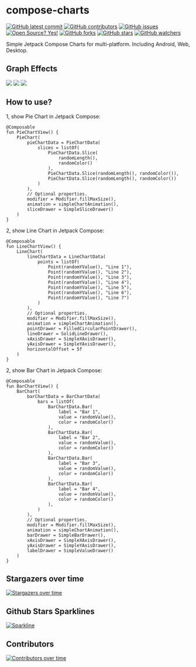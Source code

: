 # compose-charts
[![GitHub latest commit](https://badgen.net/github/last-commit/bytebeats/compose-charts)](https://github.com/bytebeats/compose-charts/commit/)
[![GitHub contributors](https://img.shields.io/github/contributors/bytebeats/compose-charts.svg)](https://github.com/bytebeats/compose-charts/graphs/contributors/)
[![GitHub issues](https://img.shields.io/github/issues/bytebeats/compose-charts.svg)](https://github.com/bytebeats/compose-charts/issues/)
[![Open Source? Yes!](https://badgen.net/badge/Open%20Source%20%3F/Yes%21/blue?icon=github)](https://github.com/bytebeats/compose-charts/)
[![GitHub forks](https://img.shields.io/github/forks/bytebeats/compose-charts.svg?style=social&label=Fork&maxAge=2592000)](https://github.com/bytebeats/compose-charts/network/)
[![GitHub stars](https://img.shields.io/github/stars/bytebeats/compose-charts.svg?style=social&label=Star&maxAge=2592000)](https://github.com/bytebeats/compose-charts/stargazers/)
[![GitHub watchers](https://img.shields.io/github/watchers/bytebeats/compose-charts.svg?style=social&label=Watch&maxAge=2592000)](https://github.com/bytebeats/compose-charts/watchers/)

Simple Jetpack Compose Charts for multi-platform. Including Android, Web, Desktop.

## Graph Effects

<img src="/arts/pie_chart.gif"/>

<img src="/arts/line_chart.gif"/>

<img src="/arts/bar_chart.gif"/>

## How to use?

1, show Pie Chart in Jetpack Compose:
```
@Composable
fun PieChartView() {
    PieChart(
        pieChartData = PieChartData(
            slices = listOf(
                PieChartData.Slice(
                    randomLength(),
                    randomColor()
                ),
                PieChartData.Slice(randomLength(), randomColor()),
                PieChartData.Slice(randomLength(), randomColor())
            )
        ),
        // Optional properties.
        modifier = Modifier.fillMaxSize(),
        animation = simpleChartAnimation(),
        sliceDrawer = SimpleSliceDrawer()
    )
}
```

2, show Line Chart in Jetpack Compose:
```
@Composable
fun LineChartView() {
    LineChart(
        lineChartData = LineChartData(
            points = listOf(
                Point(randomYValue(), "Line 1"),
                Point(randomYValue(), "Line 2"),
                Point(randomYValue(), "Line 3"),
                Point(randomYValue(), "Line 4"),
                Point(randomYValue(), "Line 5"),
                Point(randomYValue(), "Line 6"),
                Point(randomYValue(), "Line 7")
            )
        ),
        // Optional properties.
        modifier = Modifier.fillMaxSize(),
        animation = simpleChartAnimation(),
        pointDrawer = FilledCircularPointDrawer(),
        lineDrawer = SolidLineDrawer(),
        xAxisDrawer = SimpleXAxisDrawer(),
        yAxisDrawer = SimpleYAxisDrawer(),
        horizontalOffset = 5f
    )
}
```

2, show Bar Chart in Jetpack Compose:
```
@Composable
fun BarChartView() {
    BarChart(
        barChartData = BarChartData(
            bars = listOf(
                BarChartData.Bar(
                    label = "Bar 1",
                    value = randomValue(),
                    color = randomColor()
                ),
                BarChartData.Bar(
                    label = "Bar 2",
                    value = randomValue(),
                    color = randomColor()
                ),
                BarChartData.Bar(
                    label = "Bar 3",
                    value = randomValue(),
                    color = randomColor()
                ),
                BarChartData.Bar(
                    label = "Bar 4",
                    value = randomValue(),
                    color = randomColor()
                ),
            )
        ),
        // Optional properties.
        modifier = Modifier.fillMaxSize(),
        animation = simpleChartAnimation(),
        barDrawer = SimpleBarDrawer(),
        xAxisDrawer = SimpleXAxisDrawer(),
        yAxisDrawer = SimpleYAxisDrawer(),
        labelDrawer = SimpleValueDrawer()
    ) 
}
```

## Stargazers over time
[![Stargazers over time](https://starchart.cc/bytebeats/compose-charts.svg)](https://starchart.cc/bytebeats/compose-charts)

## Github Stars Sparklines
[![Sparkline](https://stars.medv.io/bytebeats/compose-charts.svg)](https://stars.medv.io/bytebeats/compose-charts)

## Contributors
[![Contributors over time](https://contributor-graph-api.apiseven.com/contributors-svg?chart=contributorOverTime&repo=bytebeats/compose-charts)](https://www.apiseven.com/en/contributor-graph?chart=contributorOverTime&repo=bytebeats/compose-charts)